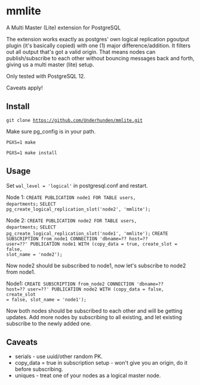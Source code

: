 # mmlite
A Multi Master (Lite) extension for PostgreSQL

The extension works exactly as postgres' own logical replication pgoutput plugin (it's basically copied) with one (1) major difference/addition. It filters out all output that's got a valid origin. That means nodes can publish/subscribe to each other without bouncing messages back and forth, giving us a multi master (lite) setup.

Only tested with PostgreSQL 12.

Caveats apply!

## Install
<code>git clone https://github.com/Underhunden/mmlite.git</code>

Make sure pg_config is in your path.

<code>PGXS=1 make</code>

<code>PGXS=1 make install</code>

## Usage

Set <code>wal_level = 'logical'</code> in postgresql.conf and restart.

Node 1:
<code>CREATE PUBLICATION node1 FOR TABLE users, departments;</code>
<code>SELECT pg_create_logical_replication_slot('node2', 'mmlite');</code>

Node 2:
<code>CREATE PUBLICATION node2 FOR TABLE users, departments;</code>
<code>SELECT pg_create_logical_replication_slot('node1', 'mmlite');</code>
<code>CREATE SUBSCRIPTION from_node1 CONNECTION 'dbname=?? host=?? user=??' PUBLICATION node1 WITH (copy_data = true, create_slot = false, slot_name = 'node2');</code>

Now node2 should be subscribed to node1, now let's subscribe to node2 from node1.

Node1:
<code>CREATE SUBSCRIPTION from_node2 CONNECTION 'dbname=?? host=?? user=??' PUBLICATION node2 WITH (copy_data = false, create_slot = false, slot_name = 'node1');</code>

Now both nodes should be subscribed to each other and will be getting updates. Add more nodes by subscribing to all existing, and let existing subscribe to the newly added one.

## Caveats
* serials - use uuid/other random PK.
* copy_data = true in subscription setup - won't give you an origin, do it before subscribing.
* uniques - treat one of your nodes as a logical master node.
